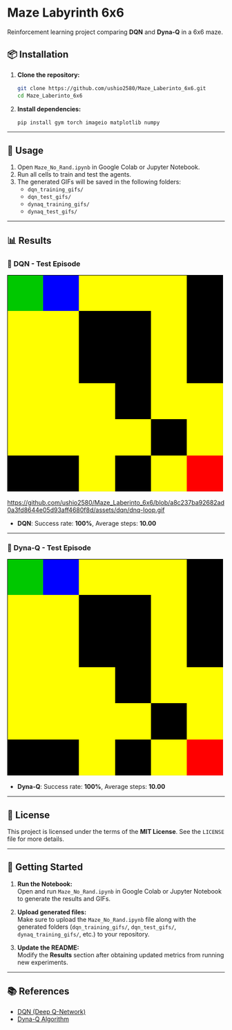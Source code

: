 
# Maze Labyrinth 6x6

Reinforcement learning project comparing **DQN** and **Dyna-Q** in a 6x6 maze.

## 📦 Installation

1. **Clone the repository:**
   ```bash
   git clone https://github.com/ushio2580/Maze_Laberinto_6x6.git
   cd Maze_Laberinto_6x6
   ```
2. **Install dependencies:**
   ```bash
   pip install gym torch imageio matplotlib numpy
   ```

---

## 🚀 Usage

1. Open `Maze_No_Rand.ipynb` in Google Colab or Jupyter Notebook.
2. Run all cells to train and test the agents.
3. The generated GIFs will be saved in the following folders:
   - `dqn_training_gifs/`
   - `dqn_test_gifs/`
   - `dynaq_training_gifs/`
   - `dynaq_test_gifs/`

---

## 📊 Results



### 📡 **DQN - Test Episode**

![DQN Test Episode](https://raw.githubusercontent.com/ushio2580/Maze_Laberinto_6x6/5a98f5d741a59047d0e23e7a18d0a923b9e57a6c/assets/dqn/dnq-loop.gif)

https://github.com/ushio2580/Maze_Laberinto_6x6/blob/a8c237ba92682ad0a3fd8644e05d93aff4680f8d/assets/dqn/dnq-loop.gif

- **DQN**: Success rate: **100%**, Average steps: **10.00**

---

### 🤖 **Dyna-Q - Test Episode**

![Dyna-Q Test Episode](https://raw.githubusercontent.com/ushio2580/Maze_Laberinto_6x6/5a98f5d741a59047d0e23e7a18d0a923b9e57a6c/assets/dynaq/test_ep_1.gif)

- **Dyna-Q**: Success rate: **100%**, Average steps: **10.00**

---

## 📝 License

This project is licensed under the terms of the **MIT License**. See the `LICENSE` file for more details.

---

## 🎯 Getting Started

1. **Run the Notebook:**  
   Open and run `Maze_No_Rand.ipynb` in Google Colab or Jupyter Notebook to generate the results and GIFs.

2. **Upload generated files:**  
   Make sure to upload the `Maze_No_Rand.ipynb` file along with the generated folders (`dqn_training_gifs/`, `dqn_test_gifs/`, `dynaq_training_gifs/`, etc.) to your repository.

3. **Update the README:**  
   Modify the **Results** section after obtaining updated metrics from running new experiments.

---

## 📚 References

- [DQN (Deep Q-Network)](https://www.nature.com/articles/nature14236)
- [Dyna-Q Algorithm](https://www.cs.cmu.edu/~./mmv/papers/95-1.pdf)
